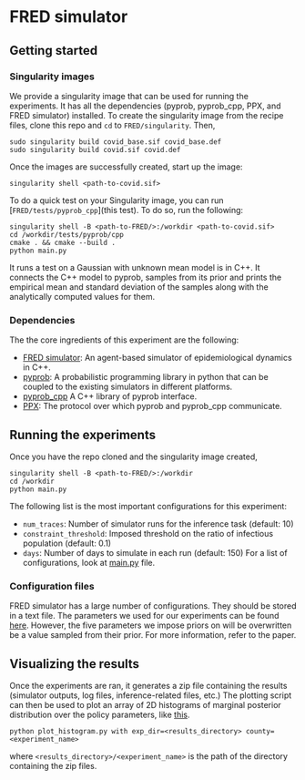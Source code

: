 # FRED simulator

## Getting started
### Singularity images
We provide a singularity image that can be used for running the experiments. It has all the dependencies (pyprob, pyprob_cpp, PPX, and FRED simulator) installed. To create the singularity image from the recipe files, clone this repo and `cd` to `FRED/singularity`. Then,
```
sudo singularity build covid_base.sif covid_base.def
sudo singularity build covid.sif covid.def
```

Once the images are successfully created, start up the image:
```
singularity shell <path-to-covid.sif>
```

To do a quick test on your Singularity image, you can run [`FRED/tests/pyprob_cpp`](this test). To do so, run the following:
```
singularity shell -B <path-to-FRED/>:/workdir <path-to-covid.sif>
cd /workdir/tests/pyprob/cpp
cmake . && cmake --build .
python main.py
```
It runs a test on a Gaussian with unknown mean model is in C++. It connects the C++ model to pyprob, samples from its prior and prints the empirical mean and standard deviation of the samples along with the analytically computed values for them.

### Dependencies
The the core ingredients of this experiment are the following:
- [FRED simulator](https://github.com/plai-group/FRED): An agent-based simulator of epidemiological dynamics in C++.
- [pyprob](https://github.com/plai-group/pyprob): A probabilistic programming library in python that can be coupled to the existing simulators in different platforms.
- [pyprob_cpp](https://github.com/plai-group/pyprob_cpp)
A C++ library of pyprob interface.
- [PPX](https://github.com/plai-group/ppx): The protocol over which pyprob and pyprob_cpp communicate.

## Running the experiments
Once you have the repo cloned and the singularity image created,
```
singularity shell -B <path-to-FRED/>:/workdir
cd /workdir
python main.py
```
The following list is the most important configurations for this experiment:
- `num_traces`: Number of simulator runs for the inference task (default: 10)
- `constraint_threshold`: Imposed threshold on the ratio of infectious population (default: 0.1)
- `days`: Number of days to simulate in each run (default: 150)
For a list of configurations, look at [main.py](main.py) file.

### Configuration files
FRED simulator has a large number of configurations. They should be stored in a text file. The parameters we used for our experiments can be found [here](https://github.com/plai-group/FRED/blob/FRED-v2.12.0/params). However, the five parameters we impose priors on will be overwritten be a value sampled from their prior. For more information, refer to the paper.

## Visualizing the results
Once the experiments are ran, it generates a zip file containing the results (simulator outputs, log files, inference-related files, etc.) The plotting script can then be used to plot an array of 2D histograms of marginal posterior distribution over the policy parameters, like [this](../figures/hist_allegheny_success.png).
```
python plot_histogram.py with exp_dir=<results_directory> county=<experiment_name>
```
where `<results_directory>/<experiment_name>` is the path of the directory containing the zip files.